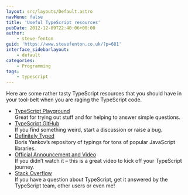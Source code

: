 ```yaml
---
layout: src/layouts/Default.astro
navMenu: false
title: 'Useful TypeScript resources'
pubDate: 2012-12-09T22:40:06+00:00
author:
    - steve-fenton
guid: 'https://www.stevefenton.co.uk/?p=681'
interface_sidebarlayout:
    - default
categories:
    - Programming
tags:
    - typescript
---
```


Here are some rather tasty TypeScript resources that you should have in your tool-belt when you are raging the TypeScript code.

- [TypeScript Playground](https://www.typescriptlang.org/play/)  
    Great for trying out stuff and for helping to answer simple questions.
- [TypeScript GitHub](https://github.com/Microsoft/TypeScript)  
    If you find something weird, start a discussion or raise a bug.
- [Definitely Typed](http://definitelytyped.org/)  
    Boris Yankov’s repository of typings for tons of popular JavaScript libraries.
- [Official Announcement and Video](http://blogs.msdn.com/b/somasegar/archive/2012/10/01/typescript-javascript-development-at-application-scale.aspx)  
    If you didn’t watch it – this is a great video to kick off your TypeScript journey.
- [Stack Overflow](https://stackoverflow.com/questions/tagged/typescript)  
    If you have a question about TypeScript, get it answered by the TypeScript team, other users or even me!